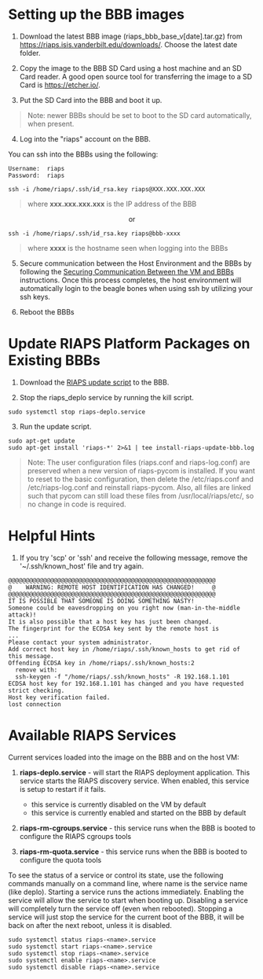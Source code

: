# Setting up the BBB images

1) Download the latest BBB image (riaps_bbb_base_v[date].tar.gz) from https://riaps.isis.vanderbilt.edu/downloads/. Choose the latest date folder.

2) Copy the image to the BBB SD Card using a host machine and an SD Card reader.  A good open source tool for transferring the image to a SD Card is https://etcher.io/.

3) Put the SD Card into the BBB and boot it up.  

>Note:  newer BBBs should be set to boot to the SD card automatically, when present.

4) Log into the "riaps" account on the BBB.

 You can ssh into the BBBs using the following:

    Username:  riaps
    Password:  riaps

```
ssh -i /home/riaps/.ssh/id_rsa.key riaps@XXX.XXX.XXX.XXX
```
>  where **xxx&#46;xxx&#46;xxx&#46;xxx** is the IP address of the BBB

<p align="center">or</p>

```
ssh -i /home/riaps/.ssh/id_rsa.key riaps@bbb-xxxx
```
> where **xxxx** is the hostname seen when logging into the BBBs

5) Secure communication between the Host Environment and the BBBs by following the [Securing Communication Between the VM and BBBs](../riaps-x86runtime/README.md#secure-comm) instructions.  Once this process completes, the host environment will automatically login to the beagle bones when using ssh by utilizing your ssh keys.

6) Reboot the BBBs

# Update RIAPS Platform Packages on Existing BBBs

1) Download the [RIAPS update script](riaps_install_bbb.sh) to the BBB.

2) Stop the riaps_deplo service by running the kill script.

```
sudo systemctl stop riaps-deplo.service
```

3) Run the update script.

```
sudo apt-get update
sudo apt-get install 'riaps-*' 2>&1 | tee install-riaps-update-bbb.log
```

> Note:  The user configuration files (riaps.conf and riaps-log.conf) are preserved when a new version of riaps-pycom is installed.  If you want to reset to the basic configuration, then delete the /etc/riaps.conf and /etc/riaps-log.conf and reinstall riaps-pycom.  Also, all files are linked such that pycom can still load these files from /usr/local/riaps/etc/, so no change in code is required.


# Helpful Hints

1. If you try 'scp' or 'ssh' and receive the following message, remove the '~/.ssh/known_host' file and try again.

```
@@@@@@@@@@@@@@@@@@@@@@@@@@@@@@@@@@@@@@@@@@@@@@@@@@@@@@@@@@@
@    WARNING: REMOTE HOST IDENTIFICATION HAS CHANGED!     @
@@@@@@@@@@@@@@@@@@@@@@@@@@@@@@@@@@@@@@@@@@@@@@@@@@@@@@@@@@@
IT IS POSSIBLE THAT SOMEONE IS DOING SOMETHING NASTY!
Someone could be eavesdropping on you right now (man-in-the-middle attack)!
It is also possible that a host key has just been changed.
The fingerprint for the ECDSA key sent by the remote host is
...
Please contact your system administrator.
Add correct host key in /home/riaps/.ssh/known_hosts to get rid of this message.
Offending ECDSA key in /home/riaps/.ssh/known_hosts:2
  remove with:
  ssh-keygen -f "/home/riaps/.ssh/known_hosts" -R 192.168.1.101
ECDSA host key for 192.168.1.101 has changed and you have requested strict checking.
Host key verification failed.
lost connection
```

# Available RIAPS Services

Current services loaded into the image on the BBB and on the host VM:

1) **riaps-deplo.service** - will start the RIAPS deployment application.  This service starts the RIAPS discovery service.  When enabled, this service is setup to restart if it fails.

   - this service is currently disabled on the VM by default
   - this service is currently enabled and started on the BBB by default

2) **riaps-rm-cgroups.service** - this service runs when the BBB is booted to configure the RIAPS cgroups tools

3) **riaps-rm-quota.service** - this service runs when the BBB is booted to configure the quota tools

To see the status of a service or control its state, use the following commands manually on a command line, where name is the service name (like deplo).  Starting a service runs the actions immediately.  Enabling the service will allow the service to start when booting up.  Disabling a service will completely turn the service off (even when rebooted).  Stopping a service will just stop the service for the current boot of the BBB, it will be back on after the next reboot, unless it is disabled.

```
sudo systemctl status riaps-<name>.service
sudo systemctl start riaps-<name>.service
sudo systemctl stop riaps-<name>.service
sudo systemctl enable riaps-<name>.service
sudo systemctl disable riaps-<name>.service
```
